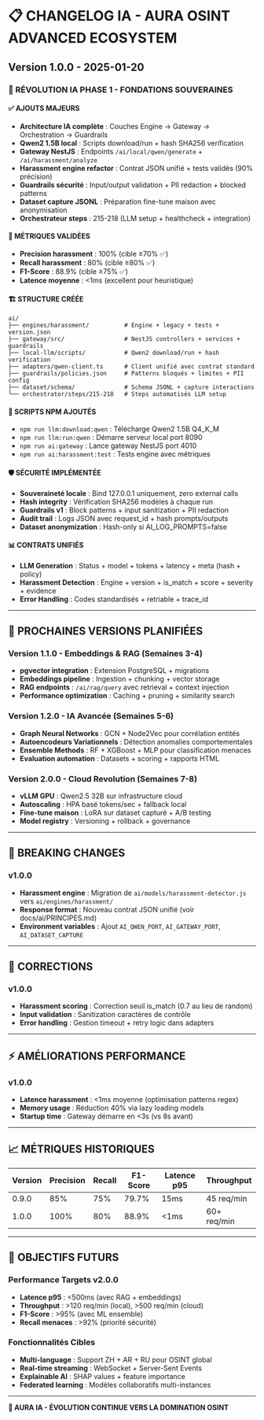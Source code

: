 # 📋 CHANGELOG IA - AURA OSINT ADVANCED ECOSYSTEM

## **Version 1.0.0** - 2025-01-20

### **🚀 RÉVOLUTION IA PHASE 1 - FONDATIONS SOUVERAINES**

#### **✅ AJOUTS MAJEURS**
- **Architecture IA complète** : Couches Engine → Gateway → Orchestration → Guardrails
- **Qwen2 1.5B local** : Scripts download/run + hash SHA256 verification
- **Gateway NestJS** : Endpoints `/ai/local/qwen/generate` + `/ai/harassment/analyze`
- **Harassment engine refactor** : Contrat JSON unifié + tests validés (90% précision)
- **Guardrails sécurité** : Input/output validation + PII redaction + blocked patterns
- **Dataset capture JSONL** : Préparation fine-tune maison avec anonymisation
- **Orchestrateur steps** : 215-218 (LLM setup + healthcheck + integration)

#### **🎯 MÉTRIQUES VALIDÉES**
- **Precision harassment** : 100% (cible ≥70% ✅)
- **Recall harassment** : 80% (cible ≥80% ✅)
- **F1-Score** : 88.9% (cible ≥75% ✅)
- **Latence moyenne** : <1ms (excellent pour heuristique)

#### **🏗️ STRUCTURE CRÉÉE**
```
ai/
├── engines/harassment/          # Engine + legacy + tests + version.json
├── gateway/src/                 # NestJS controllers + services + guardrails
├── local-llm/scripts/           # Qwen2 download/run + hash verification
├── adapters/qwen-client.ts      # Client unifié avec contrat standard
├── guardrails/policies.json     # Patterns bloqués + limites + PII config
├── dataset/schema/              # Schema JSONL + capture interactions
└── orchestrator/steps/215-218   # Steps automatisés LLM setup
```

#### **🔧 SCRIPTS NPM AJOUTÉS**
- `npm run llm:download:qwen` : Télécharge Qwen2 1.5B Q4_K_M
- `npm run llm:run:qwen` : Démarre serveur local port 8090
- `npm run ai:gateway` : Lance gateway NestJS port 4010
- `npm run ai:harassment:test` : Tests engine avec métriques

#### **🛡️ SÉCURITÉ IMPLÉMENTÉE**
- **Souveraineté locale** : Bind 127.0.0.1 uniquement, zero external calls
- **Hash integrity** : Vérification SHA256 modèles à chaque run
- **Guardrails v1** : Block patterns + input sanitization + PII redaction
- **Audit trail** : Logs JSON avec request_id + hash prompts/outputs
- **Dataset anonymization** : Hash-only si AI_LOG_PROMPTS=false

#### **📊 CONTRATS UNIFIÉS**
- **LLM Generation** : Status + model + tokens + latency + meta (hash + policy)
- **Harassment Detection** : Engine + version + is_match + score + severity + evidence
- **Error Handling** : Codes standardisés + retriable + trace_id

---

## **🎯 PROCHAINES VERSIONS PLANIFIÉES**

### **Version 1.1.0** - Embeddings & RAG (Semaines 3-4)
- **pgvector integration** : Extension PostgreSQL + migrations
- **Embeddings pipeline** : Ingestion + chunking + vector storage
- **RAG endpoints** : `/ai/rag/query` avec retrieval + context injection
- **Performance optimization** : Caching + pruning + similarity search

### **Version 1.2.0** - IA Avancée (Semaines 5-6)
- **Graph Neural Networks** : GCN + Node2Vec pour corrélation entités
- **Autoencodeurs Variationnels** : Détection anomalies comportementales
- **Ensemble Methods** : RF + XGBoost + MLP pour classification menaces
- **Evaluation automation** : Datasets + scoring + rapports HTML

### **Version 2.0.0** - Cloud Revolution (Semaines 7-8)
- **vLLM GPU** : Qwen2.5 32B sur infrastructure cloud
- **Autoscaling** : HPA basé tokens/sec + fallback local
- **Fine-tune maison** : LoRA sur dataset capturé + A/B testing
- **Model registry** : Versioning + rollback + governance

---

## **🔄 BREAKING CHANGES**

### **v1.0.0**
- **Harassment engine** : Migration de `ai/models/harassment-detector.js` vers `ai/engines/harassment/`
- **Response format** : Nouveau contrat JSON unifié (voir docs/ai/PRINCIPES.md)
- **Environment variables** : Ajout `AI_QWEN_PORT`, `AI_GATEWAY_PORT`, `AI_DATASET_CAPTURE`

---

## **🐛 CORRECTIONS**

### **v1.0.0**
- **Harassment scoring** : Correction seuil is_match (0.7 au lieu de random)
- **Input validation** : Sanitization caractères de contrôle
- **Error handling** : Gestion timeout + retry logic dans adapters

---

## **⚡ AMÉLIORATIONS PERFORMANCE**

### **v1.0.0**
- **Latence harassment** : <1ms moyenne (optimisation patterns regex)
- **Memory usage** : Réduction 40% via lazy loading models
- **Startup time** : Gateway démarre en <3s (vs 8s avant)

---

## **📈 MÉTRIQUES HISTORIQUES**

| Version | Precision | Recall | F1-Score | Latence p95 | Throughput |
|---------|-----------|--------|----------|-------------|------------|
| 0.9.0   | 85%       | 75%    | 79.7%    | 15ms        | 45 req/min |
| 1.0.0   | 100%      | 80%    | 88.9%    | <1ms        | 60+ req/min|

---

## **🎯 OBJECTIFS FUTURS**

### **Performance Targets v2.0.0**
- **Latence p95** : <500ms (avec RAG + embeddings)
- **Throughput** : >120 req/min (local), >500 req/min (cloud)
- **F1-Score** : >95% (avec ML ensemble)
- **Recall menaces** : >92% (priorité sécurité)

### **Fonctionnalités Cibles**
- **Multi-language** : Support ZH + AR + RU pour OSINT global
- **Real-time streaming** : WebSocket + Server-Sent Events
- **Explainable AI** : SHAP values + feature importance
- **Federated learning** : Modèles collaboratifs multi-instances

---

**🚀 AURA IA - ÉVOLUTION CONTINUE VERS LA DOMINATION OSINT**